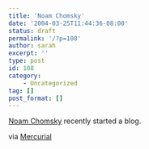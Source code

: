 ```yaml
---
title: 'Noam Chomsky'
date: '2004-03-25T11:44:36-08:00'
status: draft
permalink: '/?p=108'
author: sarah
excerpt: ''
type: post
id: 108
category:
    - Uncategorized
tag: []
post_format: []
---
```

[Noam Chomsky](http://blog.zmag.org/ttt/) recently started a blog.

via [Mercurial](http://www.confusedkid.com/primer/)
